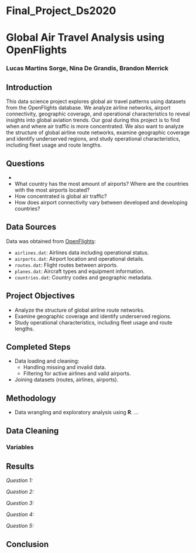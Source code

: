 # Final_Project_Ds2020

# Global Air Travel Analysis using OpenFlights

### Lucas Martins Sorge, Nina De Grandis, Brandon Merrick

## Introduction
This data science project explores global air travel patterns using datasets from the OpenFlights database. We analyze airline networks, airport connectivity, geographic coverage, and operational characteristics to reveal insights into global aviation trends. Our goal during this project is to find when and where air traffic is more concentrated. We also want to analyze the structure of global airline route networks, examine geographic coverage and identify underserved regions, and study operational characteristics, including fleet usage and route lengths.

Questions
- 
- 
- What country has the most amount of airports? Where are the countries with the most airports located?
- How concentrated is global air traffic? 
- How does airport connectivity vary between developed and developing countries?

## Data Sources
Data was obtained from [OpenFlights](https://openflights.org/data.php):
- `airlines.dat`: Airlines data including operational status.
- `airports.dat`: Airport location and operational details.
- `routes.dat`: Flight routes between airports.
- `planes.dat`: Aircraft types and equipment information.
- `countries.dat`: Country codes and geographic metadata.

## Project Objectives
- Analyze the structure of global airline route networks.
- Examine geographic coverage and identify underserved regions.
- Study operational characteristics, including fleet usage and route lengths.

## Completed Steps
- Data loading and cleaning:
  - Handling missing and invalid data.
  - Filtering for active airlines and valid airports.
- Joining datasets (routes, airlines, airports).

## Methodology
- Data wrangling and exploratory analysis using **R**.
...


## Data Cleaning


### Variables



## Results

*Question 1:*


*Question 2:*


*Question 3:*


*Question 4:*


*Question 5:*


## Conclusion
